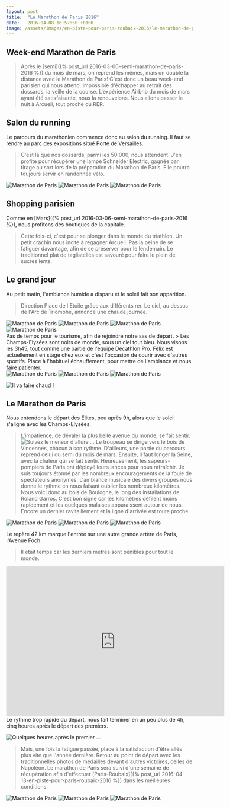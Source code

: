 ```yaml
---
layout: post
title:  "Le Marathon de Paris 2016"
date:   2016-04-08 16:57:50 +0100
image: /assets/images/en-piste-pour-paris-roubaix-2016/le-marathon-de-paris-2016_1737.jpg
---
```

## Week-end Marathon de Paris
> Après le [semi]({% post_url 2016-03-06-semi-marathon-de-paris-2016 %}) du mois de mars, on reprend les mêmes, mais on double la distance avec le Marathon de Paris!
C'est donc un beau week-end parisien qui nous attend.
Impossible d'échapper au retrait des dossards, la veille de la course.
L'expérience Airbnb du mois de mars ayant été satisfaisante, nous la renouvelons.
Nous allons passer la nuit à Arcueil, tout proche du RER.

## Salon du running
Le parcours du marathonien commence donc au salon du running.
Il faut se rendre au parc des expositions situé Porte de Versailles.
> C'est là que nos dossards, parmi les 50 000, nous attendent.
J'en profite pour récupérer une lampe Schneider Electric, gagnée par tirage au sort lors de la préparation du Marathon de Paris.
Elle pourra toujours servir en randonnée vélo.
<div class="gallery-box">
  <div class="gallery">
<img src="/assets/images/en-piste-pour-paris-roubaix-2016/en-piste-pour-paris-roubaix-2016_1738.jpg" title="Vive le triathlon !" alt="Marathon de Paris" >
<img src="/assets/images/en-piste-pour-paris-roubaix-2016/en-piste-pour-paris-roubaix-2016_1739.jpg" title="foule de marathoniens" alt="Marathon de Paris" >
<img src="/assets/images/en-piste-pour-paris-roubaix-2016/en-piste-pour-paris-roubaix-2016_1740.jpg" title="Porte de Versailles ..." alt="Marathon de Paris" >
</div>
</div>

## Shopping parisien
Comme en [Mars]({% post_url 2016-03-06-semi-marathon-de-paris-2016 %}), nous profitons des boutiques de la capitale.
> Cette fois-ci, c'est pour se plonger dans le monde du triathlon.
Un petit crachin nous incite à regagner Arcueil.
Pas la peine de se fatiguer davantage, afin de se préserver pour le lendemain.
Le traditionnel plat de tagliatelles est savouré pour faire le plein de sucres lents.

## Le grand jour
Au petit matin, l'ambiance humide a disparu et le soleil fait son apparition.
> Direction Place de l'Etoile grâce aux différents rer.
Le ciel, au dessus de l'Arc de Triomphe, annonce une chaude journée.
<div class="gallery-box">
  <div class="gallery">
<img src="/assets/images/en-piste-pour-paris-roubaix-2016/en-piste-pour-paris-roubaix-2016_1727.jpg" title="Feu vert pour le départ" alt="Marathon de Paris" >
<img src="/assets/images/en-piste-pour-paris-roubaix-2016/en-piste-pour-paris-roubaix-2016_1728.jpg" title="Arc de Triomphe" alt="Marathon de Paris" >
<img src="/assets/images/en-piste-pour-paris-roubaix-2016/en-piste-pour-paris-roubaix-2016_1729.jpg" title="Pratique pour se repérer" alt="Marathon de Paris" >
<img src="/assets/images/en-piste-pour-paris-roubaix-2016/en-piste-pour-paris-roubaix-2016_1730.jpg" title="Fraîcheur du matin" alt="Marathon de Paris" >
</div>
</div>
Pas de temps pour le tourisme, afin de rejoindre notre sas de départ.
> Les Champs-Elysées sont noirs de monde, sous un ciel tout bleu.
Nous visons les 3h45, tout comme une partie de l'équipe Décathlon Pro.
Félix est actuellement en stage chez eux et c'est l'occasion de courir avec d'autres sportifs.
Place à l'habituel échauffement, pour mettre de l'ambiance et nous faire patienter.
<div class="gallery-box">
  <div class="gallery">
<img src="/assets/images/en-piste-pour-paris-roubaix-2016/en-piste-pour-paris-roubaix-2016_1724.jpg" title="" alt="Marathon de Paris" >
<img src="/assets/images/en-piste-pour-paris-roubaix-2016/en-piste-pour-paris-roubaix-2016_1725.jpg" title="notre SAS 3h45 prévu" alt="Marathon de Paris" >
<img src="/assets/images/en-piste-pour-paris-roubaix-2016/en-piste-pour-paris-roubaix-2016_1726.jpg" title="Les marathoniens s'installent ..." alt="Marathon de Paris" >
</div>
</div>

![Il va faire chaud !](/assets/images/en-piste-pour-paris-roubaix-2016/1722.jpg)

## Le Marathon de Paris
Nous entendons le départ des Elites, peu après 9h, alors que le soleil s'aligne avec les Champs-Elysées.
> L'impatience, de dévaler la plus belle avenue du monde, se fait sentir.
![Suivez le meneur d'allure ...](/assets/images/en-piste-pour-paris-roubaix-2016/1723.jpg)
Le troupeau se dirige vers le bois de Vincennes, chacun à son rythme.
D'ailleurs, une partie du parcours reprend celui du semi du mois de mars.
Ensuite, il faut longer la Seine, avec la chaleur qui se fait sentir.
Heureusement, les sapeurs-pompiers de Paris ont déployé leurs lances pour nous rafraîchir.
> Je suis toujours étonné par les nombreux encouragements de la foule de spectateurs anonymes.
L'ambiance musicale des divers groupes nous donne le rythme en nous faisant oublier les nombreux kilomètres.
Nous voici donc au bois de Boulogne, le long des installations de Roland Garros.
C'est bon signe car les kilomètres défilent moins rapidement et les quelques malaises apparaissent autour de nous.
Encore un dernier ravitaillement et la ligne d'arrivée est toute proche.

<div class="gallery-box">
  <div class="gallery">
<img src="/assets/images/en-piste-pour-paris-roubaix-2016/en-piste-pour-paris-roubaix-2016_1735.jpg" title="dans la douleur !" alt="Marathon de Paris" >
<img src="/assets/images/en-piste-pour-paris-roubaix-2016/en-piste-pour-paris-roubaix-2016_1736.jpg" title="rattrapés par le meneur 4h ..." alt="Marathon de Paris" >
<img src="/assets/images/en-piste-pour-paris-roubaix-2016/en-piste-pour-paris-roubaix-2016_1737.jpg" title="Avenue Foch avec l'Arc de Triomphe en ligne de mire mais ..." alt="Marathon de Paris" >
</div>
</div>

Le repère 42 km marque l'entrée sur une autre grande artère de Paris, l'Avenue Foch.
> Il était temps car les derniers mètres sont pénibles pour tout le monde.

<center><iframe src="https://www.strava.com/activities/535335894/embed/1557a8c7289e918665daf6df91ce3f702cf6274c" width="590" height="405" frameborder="0" scrolling="no" data-mce-fragment="1"></iframe></center>
Le rythme trop rapide du départ, nous fait terminer en un peu plus de 4h, cinq heures après le départ des premiers.

![Quelques heures après le premier ...](/assets/images/en-piste-pour-paris-roubaix-2016/1734.jpg)

> Mais, une fois la fatigue passée, place à la satisfaction d'être allés plus vite que l'année dernière.
Retour au point de départ avec les traditionnelles photos de médailles devant d'autres victoires, celles de Napoléon.
Le marathon de Paris sera suivi d'une semaine de récupération afin d'effectuer [Paris-Roubaix]({% post_url 2016-04-13-en-piste-pour-paris-roubaix-2016 %}) dans les meilleures conditions.
<div class="gallery-box">
  <div class="gallery">
<img src="/assets/images/en-piste-pour-paris-roubaix-2016/en-piste-pour-paris-roubaix-2016_1731.jpg" title="fils" alt="Marathon de Paris" >
<img src="/assets/images/en-piste-pour-paris-roubaix-2016/en-piste-pour-paris-roubaix-2016_1732.jpg" title="Père et ..." alt="Marathon de Paris" >
<img src="/assets/images/en-piste-pour-paris-roubaix-2016/en-piste-pour-paris-roubaix-2016_1733.jpg" title="En attendant l'année prochaine ..." alt="Marathon de Paris" >
</div>
</div>
